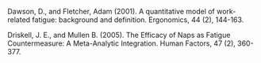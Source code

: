 
Dawson, D., and Fletcher, Adam (2001). A quantitative model of work-related fatigue: background and definition.
Ergonomics, 44 (2), 144-163.

Driskell, J. E., and Mullen B. (2005). The Efficacy of Naps as Fatigue Countermeasure: A Meta-Analytic Integration. 
Human Factors, 47 (2), 360-377.
